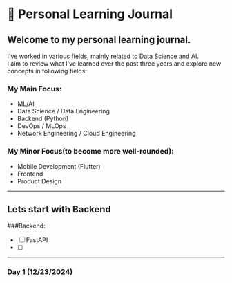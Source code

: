 # 📓 Personal Learning Journal  

## Welcome to my personal learning journal.  
I've worked in various fields, mainly related to Data Science and AI.  
I aim to review what I've learned over the past three years and explore new concepts in following fields:  

### My Main Focus:  
- ML/AI  
- Data Science / Data Engineering  
- Backend (Python)  
- DevOps / MLOps  
- Network Engineering / Cloud Engineering  

### My Minor Focus(to become more well-rounded):  
- Mobile Development (Flutter)  
- Frontend  
- Product Design  
___

## Lets start with Backend 
###Backend:
- [ ] FastAPI
- [ ] 



___
### Day 1 (12/23/2024)
